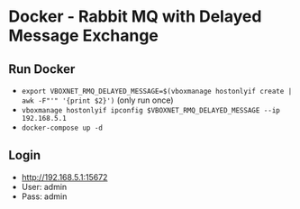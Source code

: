 # Docker - Rabbit MQ with Delayed Message Exchange
## Run Docker
* `export VBOXNET_RMQ_DELAYED_MESSAGE=$(vboxmanage hostonlyif create | awk -F"'" '{print $2}')` (only run once)
* `vboxmanage hostonlyif ipconfig $VBOXNET_RMQ_DELAYED_MESSAGE --ip 192.168.5.1`
* `docker-compose up -d`

## Login
* http://192.168.5.1:15672
* User: admin
* Pass: admin
